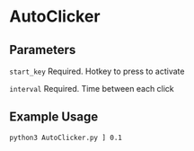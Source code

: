 # AutoClicker

## Parameters

`start_key` Required. Hotkey to press to activate

`interval` Required. Time between each click

## Example Usage

`python3 AutoClicker.py ] 0.1`

